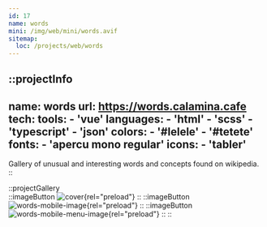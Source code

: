 ```yaml
---
id: 17
name: words
mini: /img/web/mini/words.avif
sitemap:
  loc: /projects/web/words
---
```


::projectInfo
---
name: words
url: https://words.calamina.cafe
tech: 
    tools:
      - 'vue'
    languages:
      - 'html'
      - 'scss'
      - 'typescript'
      - 'json'
    colors:
      - '#lelele'
      - '#tetete'
    fonts:
      - 'apercu mono regular'
    icons:
      - 'tabler'
---
Gallery of unusual and interesting words and concepts found on wikipedia.
::

::projectGallery  
  ::imageButton
    ![cover](/img/web/words.avif){rel="preload"}
  ::
  ::imageButton
    ![words-mobile-image](/img/web/words/words-mobile.avif){rel="preload"}
  :: 
  ::imageButton
    ![words-mobile-menu-image](/img/web/words/words-mobile-menu.avif){rel="preload"}
  :: 
::

<!-- 
::imageButton
  ![words-alt-image](/img/web/words/words-alt.avif){rel="preload"}
:: 
 -->

<!-- ::projectFeatures
:: -->